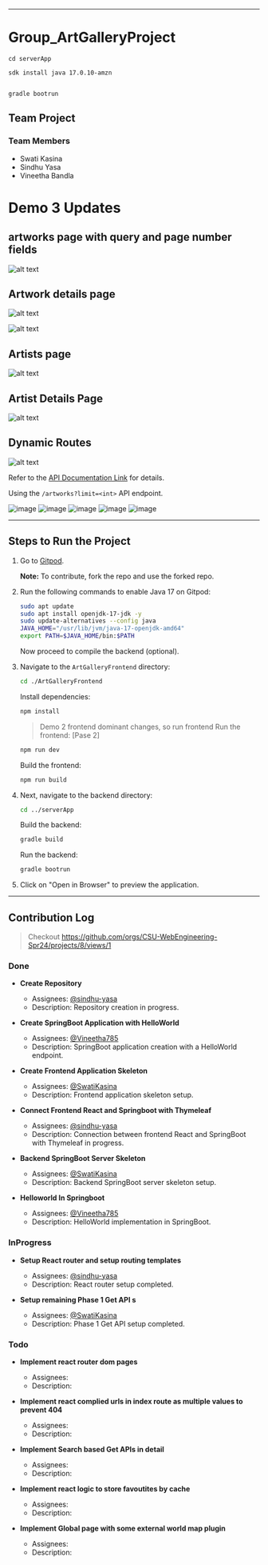 

---

# Group_ArtGalleryProject

```
cd serverApp

sdk install java 17.0.10-amzn


gradle bootrun

```


## Team Project

### Team Members

- Swati Kasina
- Sindhu Yasa
- Vineetha Bandla

# Demo 3 Updates


## artworks page with query and page number fields
![alt text](image-1.png)

## Artwork details page
![alt text](image-2.png)

![alt text](image-3.png)

## Artists page
![alt text](image-4.png)

## Artist Details Page
![alt text](image-5.png)

## Dynamic Routes
![alt text](image-6.png)




Refer to the [API Documentation Link](https://api.artic.edu/docs/#collections) for details.

Using the `/artworks?limit=<int>` API endpoint.

![image](https://github.com/CSU-WebEngineering-Spr24/Group_ArtGalleryProject/assets/150859740/3a745da8-7b94-42e9-8004-f9883e8097fb)
![image](https://github.com/CSU-WebEngineering-Spr24/Group_ArtGalleryProject/assets/150859740/1a3f01e6-47e1-47fe-b55f-607f35f22f7c)
![image](https://github.com/CSU-WebEngineering-Spr24/Group_ArtGalleryProject/assets/150859740/b25954ca-6fb2-4015-ac15-01862dedee11)
![image](https://github.com/CSU-WebEngineering-Spr24/Group_ArtGalleryProject/assets/150859740/7fcaae05-d13b-4fae-9e7b-ba48e3af4cef)
![image](https://github.com/CSU-WebEngineering-Spr24/Group_ArtGalleryProject/assets/150859740/dc9136c4-4ba6-4377-9df1-ad05afddcec3)



---

## Steps to Run the Project

1. Go to [Gitpod](https://gipod.io/#/github.com/CSU-WebEngineering-Spr24/Group_ArtGalleryProject).

   **Note:** To contribute, fork the repo and use the forked repo.

2. Run the following commands to enable Java 17 on Gitpod:

   ```bash
   sudo apt update
   sudo apt install openjdk-17-jdk -y
   sudo update-alternatives --config java
   JAVA_HOME="/usr/lib/jvm/java-17-openjdk-amd64"
   export PATH=$JAVA_HOME/bin:$PATH
   ```

   Now proceed to compile the backend (optional).

3. Navigate to the `ArtGalleryFrontend` directory:

   ```bash
   cd ./ArtGalleryFrontend
   ```

   Install dependencies:

   ```bash
   npm install
   ```

   > Demo 2 frontend dominant changes, so run frontend
   Run the frontend:  [Pase 2]

   ```bash
   npm run dev
   ```

   Build the frontend:

   ```bash
   npm run build
   ```

4. Next, navigate to the backend directory:

   ```bash
   cd ../serverApp
   ```

   Build the backend:

   ```bash
   gradle build
   ```

   Run the backend:

   ```bash
   gradle bootrun
   ```

5. Click on "Open in Browser" to preview the application.

---

## Contribution Log

> Checkout https://github.com/orgs/CSU-WebEngineering-Spr24/projects/8/views/1 

### Done

- **Create Repository**
  - Assignees: [@sindhu-yasa](https://github.com/sindhu-yasa)
  - Description: Repository creation in progress.

- **Create SpringBoot Application with HelloWorld**
  - Assignees: [@Vineetha785](https://github.com/Vineetha785)
  - Description: SpringBoot application creation with a HelloWorld endpoint.

- **Create Frontend Application Skeleton**
  - Assignees: [@SwatiKasina](https://github.com/SwatiKasina)
  - Description: Frontend application skeleton setup.

- **Connect Frontend React and Springboot with Thymeleaf**
  - Assignees: [@sindhu-yasa](https://github.com/SwatiKasina)
  - Description: Connection between frontend React and SpringBoot with Thymeleaf in progress.

- **Backend SpringBoot Server Skeleton**
  - Assignees: [@SwatiKasina](https://github.com/SwatiKasina)
  - Description: Backend SpringBoot server skeleton setup.

- **Helloworld In Springboot**
  - Assignees: [@Vineetha785](https://github.com/SwatiKasina)
  - Description: HelloWorld implementation in SpringBoot.

### InProgress

- **Setup React router and setup routing templates**
  - Assignees: [@sindhu-yasa](https://github.com/sindhu-yasa)
  - Description: React router setup completed.

- **Setup remaining Phase 1 Get API s**
  - Assignees: [@SwatiKasina](https://github.com/SwatiKasina)
  - Description: Phase 1 Get API setup completed.

### Todo

- **Implement react router dom pages**
  - Assignees: 
  - Description: 

- **Implement react complied urls in index route as multiple values to prevent 404**
  - Assignees: 
  - Description:

- **Implement Search based Get APIs in detail**
  - Assignees: 
  - Description: 

- **Implement react logic to store favoutites by cache**
  - Assignees: 
  - Description:

- **Implement Global page with some external world map plugin**
  - Assignees: 
  - Description:
